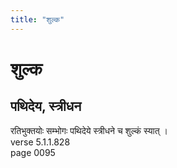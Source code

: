 ```yaml
---
title: "शुल्क"
---
```


# शुल्क
## पथिदेय, स्त्रीधन
रतिभुक्तयोः सम्भोगः पथिदेये स्त्रीधने च शुल्कं स्यात् ।<br />verse 5.1.1.828<br />page 0095


